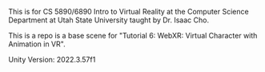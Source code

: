 This is for CS 5890/6890 Intro to Virtual Reality at the Computer Science Department at Utah State University taught by Dr. Isaac Cho.

This is a repo is a base scene for "Tutorial 6: WebXR: Virtual Character with Animation in VR".

Unity Version: 2022.3.57f1
